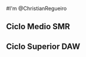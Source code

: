 #I'm @ChristianRegueiro
## Ciclo Medio SMR
## Ciclo Superior DAW

<!---
ChristianRegueiro/ChristianRegueiro is a ✨ special ✨ repository because its `README.md` (this file) appears on your GitHub profile.
You can click the Preview link to take a look at your changes.
--->
